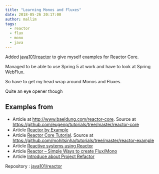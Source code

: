 ```yaml
---
title: "Learning Monos and Fluxes"
date: 2018-05-26 20:17:00
author: mallim
tags:
  - reactor
  - flux
  - mono
  - java
---
```


Added [java101/reactor](https://github.com/mallim/java101/tree/master/reactor) to give myself examples for Reactor Core.

Managed to be able to use Spring 5 at work and have to look at Spring WebFlux.

So have to get my head wrap around Monos and Fluxes.

Quite an eye opener though

## Examples from

- Article at http://www.baeldung.com/reactor-core. Source at https://github.com/eugenp/tutorials/tree/master/reactor-core
- Article [Reactor by Example](https://www.infoq.com/articles/reactor-by-example)
- Article [Reactor Core Tutorial](http://sinhamohit.com/writing/reactor-core-tutorial). Source at https://github.com/mohitsinha/tutorials/tree/master/reactor-example
- Article [Reactive systems using Reactor](https://musigma.blog/2016/11/21/reactor.html)
- Article [Reactor – Simple Ways to create Flux/Mono](http://javasampleapproach.com/reactive-programming/reactor/reactor-create-flux-and-mono-simple-ways-to-create-publishers-reactive-programming)
- Article [Introduce about Project Refactor](https://huongdanjava.com/introduce-about-project-reactor.html)

Repository : [java101/reactor](https://github.com/mallim/java101/tree/master/reactor)
